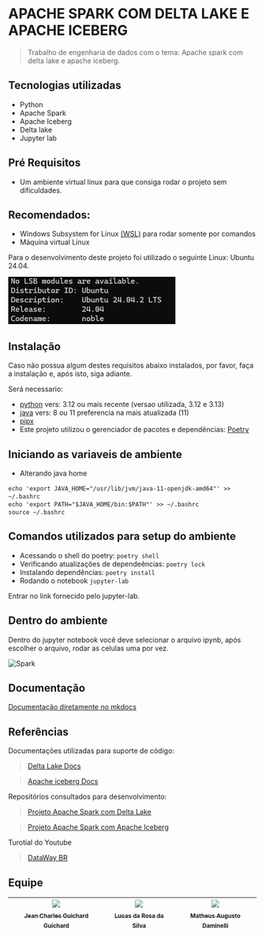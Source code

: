 # APACHE SPARK COM DELTA LAKE E APACHE ICEBERG
> Trabalho de engenharia de dados com o tema: Apache spark com delta lake e apache iceberg.

## Tecnologias utilizadas
- Python
- Apache Spark
- Apache Iceberg
- Delta lake
- Jupyter lab

## Pré Requisitos
- Um ambiente virtual linux para que consiga rodar o projeto sem dificuldades.

## Recomendados: 
- Windows Subsystem for Linux [(WSL)](https://learn.microsoft.com/en-us/windows/wsl/install#install-wsl-command) para rodar somente por comandos 
- Máquina virtual Linux 

Para o desenvolvimento deste projeto foi utilizado o seguinte Linux: Ubuntu 24.04.

![Versão linux](assets/version.png)

## Instalação
Caso não possua algum destes requisitos abaixo instalados, por favor, faça a instalação e, após isto, siga adiante.

Será necessario:
- [python](https://python.org.br/instalacao-linux/) vers: 3.12 ou mais recente (versao utilizada, 3.12 e 3.13)
- [java](https://cursos.alura.com.br/forum/topico-instalando-java-jdk-11-nas-distros-ubuntu-e-debian-159990) vers: 8 ou 11 preferencia na mais atualizada (11) 
- [pipx](https://pipx.pypa.io/stable/installation/)
- Este projeto utilizou o gerenciador de pacotes e dependências: [Poetry](https://python-poetry.org/docs/)

## Iniciando as variaveis de ambiente
- Alterando java home
```
echo 'export JAVA_HOME="/usr/lib/jvm/java-11-openjdk-amd64"' >> ~/.bashrc
echo 'export PATH="$JAVA_HOME/bin:$PATH"' >> ~/.bashrc
source ~/.bashrc
```

## Comandos utilizados para setup do ambiente
- Acessando o shell do poetry:
```poetry shell```
- Verificando atualizações de dependeências:
  ```poetry lock```
- Instalando dependências:
```poetry install ```
- Rodando o notebook
```jupyter-lab```

Entrar no link fornecido pelo jupyter-lab.

## Dentro do ambiente
Dentro do jupyter notebook você deve selecionar o arquivo ipynb, após escolher o arquivo, rodar as celulas uma por vez.

![Spark](assets/spark.png)

## Documentação
[Documentação diretamente no mkdocs](https://guichardx2.github.io/engenharia-de-dados-apache-spark/)

## Referências
Documentações utilizadas para suporte de código:

> [Delta Lake Docs](https://docs.delta.io/latest/index.html)

> [Apache iceberg Docs](https://iceberg.apache.org/docs/1.5.2/)

Repositórios consultados para desenvolvimento:
> [Projeto Apache Spark com Delta Lake](https://github.com/jlsilva01/spark-delta)

> [Projeto Apache Spark com Apache Iceberg](https://github.com/jlsilva01/spark-iceberg)

Turotial do Youtube
> [DataWay BR](https://www.youtube.com/watch?v=eOrWEsZIfKU&t=2365s) 

## Equipe
| [<img src="https://avatars.githubusercontent.com/u/130867213?v=4" width=115><br><sub>Jean Charles Guichard Guichard</sub>](https://github.com/Guichardx2) |  [<img src="https://avatars.githubusercontent.com/u/97752019?v=4" width=115><br><sub>Lucas da Rosa da Silva</sub>](https://github.com/Lorrust) |  [<img src="https://avatars.githubusercontent.com/u/125694923?v=4" width=115><br><sub>Matheus Augusto Daminelli</sub>](https://github.com/daminellis) |
| :---: | :---: | :---: |
